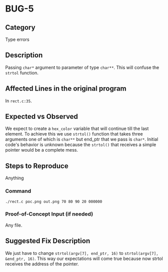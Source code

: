 # BUG-5
## Category
Type errors

## Description

Passing `char*` argument to parameter of type `char**`. This will confuse the `strtol` function.

## Affected Lines in the original program
In `rect.c:35`.

## Expected vs Observed
We expect to create a `hex_color` variable that will continue till the last element. To achieve this we use `strtol()` function that takes three arguments one of which is `char**` but end_ptr that we pass is `char*`. Initial code's behavior is unknown because the `strtol()` that receives a simple pointer would be a complete mess. 

## Steps to Reproduce
Anything
### Command

```
./rect.c poc.png out.png 70 80 90 20 000000
```
### Proof-of-Concept Input (if needed)
Any file.

## Suggested Fix Description
We just have to change `strtol(argv[7], end_ptr, 16)` to `strtol(argv[7], &end_ptr, 16)`. This way our expectations will come true because now strtol receives the address of the pointer. 
